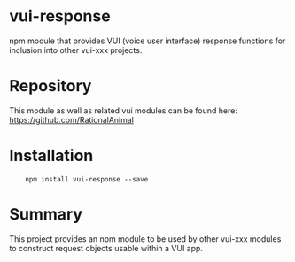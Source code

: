 # vui-response

npm module that provides VUI (voice user interface) response functions for
inclusion into other vui-xxx projects.

# Repository
This module as well as related vui modules can be found here:
https://github.com/RationalAnimal

# Installation

```shell
	npm install vui-response --save
```

# Summary

This project provides an npm module to be used by other vui-xxx modules to
construct request objects usable within a VUI app.
